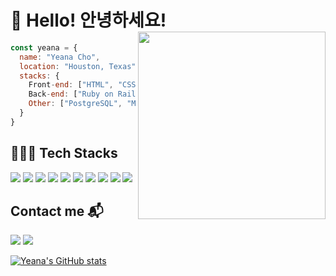 # 👋 Hello! 안녕하세요!<img align="right" src="https://i.imgur.com/1mJa9Oe.jpg" width="300">
```js
const yeana = {
  name: "Yeana Cho",
  location: "Houston, Texas",
  stacks: {
    Front-end: ["HTML", "CSS", "JavaScript", "React"],
    Back-end: ["Ruby on Rails", "Node.js", "Express"],
    Other: ["PostgreSQL", "MongoDB", "Adobe XD"]
  }
}
```

## 👩🏻‍💻 Tech Stacks
<img src="https://img.shields.io/badge/HTML5-red?logo=html5&logoColor=white" /> <img src="https://img.shields.io/badge/CSS3-blue?logo=css3&logoColor=white" /> <img src="https://img.shields.io/badge/JavaScript-F7DF1E?logo=javascript&logoColor=black" /> <img src="https://img.shields.io/badge/React-61DAFB?logo=react&logoColor=white" /> <img src="https://img.shields.io/badge/Node.js-339933?logo=nodedotjs&logoColor=white" /> <img src="https://img.shields.io/badge/Express.js-white?&logo=express&logoColor=black" /> <img src="https://img.shields.io/badge/MongoDB-47A248?logo=mongodb&logoColor=white" /> <img src="https://img.shields.io/badge/Ruby-CC342D?logo=ruby&logoColor=white" /> <img src="https://img.shields.io/badge/Ruby On Rails-CC0000?logo=rubyonrails&logoColor=white" /> <img src="https://img.shields.io/badge/PostgreSQL-4169E1?logo=postgresql&logoColor=white" />

## Contact me 📬

<a href="mailto: yeana.dev@gmail.com"><img src="https://img.shields.io/badge/yeana.dev@gmail.com-EA4335?logo=Gmail&logoColor=FFFFFF" /></a> <a href="https://www.linkedin.com/in/yeana-cho-330312113" target="_blank"><img src="https://img.shields.io/badge/LinkedIn-0A66C2?logo=Linkedin&logoColor=FFFFFF" /></a>

[![Yeana's GitHub stats](https://github-readme-stats.vercel.app/api?username=yeana-dev&bg_color=DEG,FFD3B4,98DDCA&title_color=FFFFFF&hide_border=true)](https://github.com/anuraghazra/github-readme-stats)
